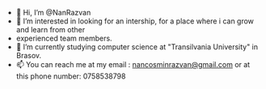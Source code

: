 - 👋 Hi, I’m @NanRazvan
- 👀 I’m interested in looking for an intership, for a place where i can grow and learn from other
- experienced team members.
- 🌱 I’m currently studying computer science at "Transilvania University" in Brasov.
- 📫 You can reach me at my email : nancosminrazvan@gmail.com or at this phone number: 0758538798

